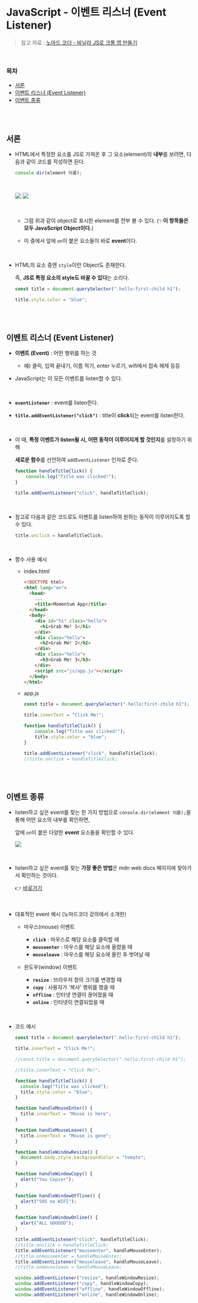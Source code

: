 # JavaScript - 이벤트 리스너 (Event Listener)

> 참고 자료 : <a href="https://nomadcoders.co/javascript-for-beginners">노마드 코더 - 바닐라 JS로 크롬 앱 만들기</a>

<br/>

### 목차

- <a href="https://github.com/SangYoonLee1231/TIL/blob/main/JavaScript/javascript_event_listener.md#%EC%84%9C%EB%A1%A0">서론</a>
- <a href="https://github.com/SangYoonLee1231/TIL/blob/main/JavaScript/javascript_event_listener.md#%EC%9D%B4%EB%B2%A4%ED%8A%B8-%EB%A6%AC%EC%8A%A4%EB%84%88-event-listener">이벤트 리스너 (Event Listener)</a>
- <a href="https://github.com/SangYoonLee1231/TIL/blob/main/JavaScript/javascript_event_listener.md#%EC%9D%B4%EB%B2%A4%ED%8A%B8-%EC%A2%85%EB%A5%98">이벤트 종류</a>

<br/><br/>

## 서론

- HTML에서 특정한 요소를 JS로 가져온 후 그 요소(element)의 <strong>내부</strong>를 보려면, 다음과 같이 코드를 작성하면 된다.

    ```javascript
    console.dir(element 이름);
    ```

    <br/>

    <img src="img/console_dir1.png"> <img src="img/console_dir2.png">

    <br/>

    - 그럼 위과 같이 object로 표시한 element를 전부 볼 수 있다. (✨<strong>이 항목들은 모두 JavaScript Object이다.</strong>)

    - 이 중에서 앞에 <code>on</code>이 붙은 요소들이 바로 <strong>event</strong>이다.

<br/>

- HTML의 요소 중엔 <code>style</code>이란 Object도 존재한다.  

    즉, <strong>JS로 특정 요소의 style도 바꿀 수 있다</strong>는 소리다.

    ```javascript
    const title = document.querySelector(".hello:first-child h1");

    title.style.color = "blue";
    ``` 

<br/><br/>

## 이벤트 리스너 (Event Listener)

- <strong>이벤트 (Event)</strong> : 어떤 행위를 하는 것

    - 예) 클릭, 입력 끝내기, 이름 적기, enter 누르기, wifi에서 접속 헤제 등등

- JavaScript는 이 모든 이벤트를 listen할 수 있다.

<br/>

- <strong><code>eventListener</code></strong> : event를 listen한다.

- <strong><code>title.addEventListener("click")</code></strong> : title이 <strong>click</strong>되는 event를 listen한다.

<br/>

- 이 때, <strong>특정 이벤트가 listen될 시, 어떤 동작이 이루어지게 할 것인지</strong>를 설정하기 위해  

     <strong>새로운 함수</strong>를 선언하여 <code>addEventListener</code> 인자로 준다.

    ```javascript
    function handleTitleClick() {
        console.log("Title was clicked!");
    }

    title.addEventListener("click", handleTitleClick);
    ```

<br/>

- 참고로 다음과 같은 코드로도 이벤트를 listen하여 원하는 동작이 이루어지도록 할 수 있다.

  ```javascript
  title.onclick = handleTitleClick;
  ```


<br/>

- 함수 사용 예시

  - index.html

    ```html
    <!DOCTYPE html>
    <html lang="en">
      <head>
        ...
        <title>Momentum App</title>
      </head>
      <body>
        <div id="hi" class="hello">
          <h1>Grab Me! 1</h1>
        </div>
        <div class="hello">
          <h2>Grab Me! 2</h2>
        </div>
        <div class="hello">
          <h3>Grab Me! 3</h3>
        </div>
        <script src="js/app.js"></script>
      </body>
    </html>
    ```

  - app.js

    ```javascript
    const title = document.querySelector(".hello:first-child h1");

    title.innerText = "Click Me!";

    function handleTitleClick() {
        console.log("Title was clicked!");
        title.style.color = "blue";
    }

    title.addEventListener("click", handleTitleClick);
    //title.onclick = handleTitleClick;
    ```

<br/><br/>

## 이벤트 종류

- listen하고 싶은 event를 찾는 한 가지 방법으로 <code>console.dir(element 이름);</code>을 통해 어떤 요소의 내부를 확인하면,  

  앞에 <code>on</code>이 붙은 다양한 <strong>event</strong> 요소들을 확인할 수 있다.

  <img src="img/console_dir2.png">

<br/>

- listen하고 싶은 event를 찾는 <strong>가장 좋은 방법</strong>은 mdn web docs 페이지에 찾아가서 확인하는 것이다.  

  👉 <a href="https://developer.mozilla.org/ko/docs/Web/Events">바로가기</a>

<br/>

- 대표적인 event 예시 (노마드코더 강의에서 소개한)

  - 마우스(mouse) 이벤트
  
    - <strong><code>click</code></strong> : 마우스로 해당 요소를 클릭할 때
    - <strong><code>mouseenter</code></strong> : 마우스를 해당 요소에 올렸을 때
    - <strong><code>mouseleave</code></strong> : 마우스를 해당 요소에 올린 후 벗어날 때

  - 윈도우(window) 이벤트

    - <strong><code>resize</code></strong> : 브라우저 창의 크기를 변경할 때
    - <strong><code>copy</code></strong> : 사용자가 '복사' 행위를 했을 때
    - <strong><code>offline</code></strong> : 인터넷 연결이 끊어졌을 때
    - <strong><code>online</code></strong> : 인터넷이 연결되었을 때

<br/>

- 코드 예시

  ```javascript
  const title = document.querySelector(".hello:first-child h1");

  title.innerText = "Click Me!";

  //const title = document.querySelector(".hello:first-child h1");

  //title.innerText = "Click Me!";

  function handleTitleClick() {
    console.log("Title was clicked");
    title.style.color = "blue";
  }

  function handleMouseEnter() {
    title.innerText = "Mouse is here";
  }

  function handleMouseLeave() {
    title.innerText = "Mouse is gone";
  }

  function handleWindowResize() {
    document.body.style.backgroundColor = "tomato";
  }

  function handleWindowCopy() {
    alert("You Copier");
  }

  function handleWindowOffline() {
    alert("SOS no WIFI");
  }

  function handleWindowOnline() {
    alert("ALL GOOOOD");
  }

  title.addEventListener("click", handleTitleClick);
  //title.onclick = handleTitleClick;
  title.addEventListener("mouseenter", handleMouseEnter);
  //title.onmouseenter = handleMouseEnter;
  title.addEventListener("mouseleave", handleMouseLeave);
  //title.onmouseleave = handleMouseLeave;

  window.addEventListener("resize", handleWindowResize);
  window.addEventListener("copy", handleWindowCopy);
  window.addEventListener("offline", handleWindowOffline);
  window.addEventListener("online", handleWindowOnline);

  ```